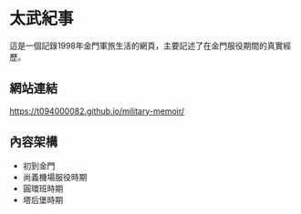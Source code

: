 # 太武紀事

這是一個記錄1998年金門軍旅生活的網頁，主要記述了在金門服役期間的真實經歷。

## 網站連結

https://t094000082.github.io/military-memoir/

## 內容架構

- 初到金門
- 尚義機場服役時期
- 圓環班時期
- 塔后堡時期 